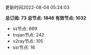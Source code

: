 更新时间2022-08-04 05:24:03

**总订阅: 73**
**总节点: 1848**
**有效节点: 1032**
- ss节点: 669
- trojan节点: 242
- v2ray节点: 105
- ssr节点: 16
